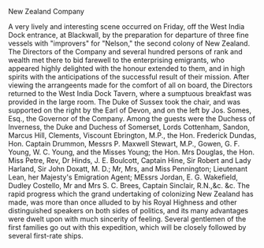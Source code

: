 New Zealand CompanyA very lively and interesting scene occurred on Friday, off the
                    West India Dock entrance, at Blackwall, by the preparation for departure of
                    three fine vessels with "improvers" for "Nelson," the second colony of
                    New Zealand. The Directors of the Company and several hundred persons
                    of rank and wealth met there to bid farewell to the enterprising emigrants,
                    who appeared highly delighted with the honour extended to
                    them, and in high spirits with the anticipations of the successful
                    result of their mission. After viewing the arrangeents made for the comfort
                    of all on board, the Directors returned to the West India Dock Tavern,
                    where a sumptuous breakfast was provided in the large room. The Duke
                    of Sussex took the chair, and was supported on the right by the Earl of
                    Devon, and on the left by Jos. Somes, Esq., the Governor of the Company. Among the guests were the Duchess of Inverness, the
                    Duke and Duchess of Somerset, Lords Cottenham, Sandon, Marcus
                    Hill, Clements, Viscount Ebrington, M.P., the Hon. Frederick Dundas, Hon.
                    Captain Drummon, Messrs P. Maxwell Stewart, M.P., Gowen, G. F. Young,
                    W. C. Young, and the Misses Young; the Hon. Mrs Douglas, the Hon. Miss
                    Petre, Rev, Dr Hinds, J. E. Boulcott, Captain Hine, Sir Robert and Lady Harland, Sir John Doxatt, M. D.; Mr, Mrs, and Miss
                    Pennington; Lieutenant Lean, her Majesty's Emigration Agent;
                    MEssrs Jordan, E. G. Wakefield, Dudley Costello, Mr and Mrs S.
                    C. Brees, Captain Sinclair, R.N.,&c. &c. The rapid progress which
                    the grand undertaking of colonizing New Zealand has made, was more
                    than once alluded to by his Royal Highness and other distinguished speakers
                    on both sides of politics, and its many advantages were dwelt upon
                    with much sincerity of feeling. Several gentlemen of the first
                    families go out with this expedition, which will be closely followed by
                    several first-rate ships.